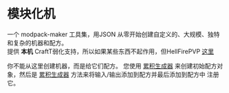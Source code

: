 # 模块化机

一个 modpack-maker 工具集，用JSON 从零开始创建自定义的、大规模、独特和复杂的机器和配方。  
提供 **本机** CraftT弱化支持，所以如果某些东西不起作用，但HellFirePVP [这里](https://github.com/HellFirePvP/ModularMachinery/issues)

你不能从这里创建机器，而是给它们配方。 您使用 [累积生成器](/Mods/ModularMachinery/Recipes/RecipeBuilder/) 来创建初始配方对象，然后是 [累积生成器](/Mods/ModularMachinery/Recipes/RecipePrimer/) 方法来将输入/输出添加到配方并最后添加到配方中 注册它。